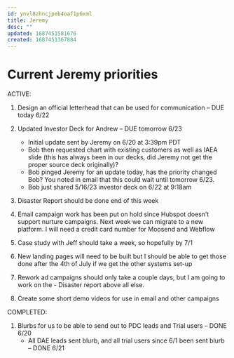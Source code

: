 ```yaml
---
id: ynvl8zhncjpeb4oaf1p6xml
title: Jeremy
desc: ""
updated: 1687451581676
created: 1687451367884
---
```


# Current Jeremy priorities

ACTIVE:

1. Design an official letterhead that can be used for communication – DUE today 6/22
2. Updated Investor Deck for Andrew – DUE tomorrow 6/23

   - Initial update sent by Jeremy on 6/20 at 3:39pm PDT
   - Bob then requested chart with existing customers as well as IAEA slide (this has always been in our decks, did Jeremy not get the proper source deck originally)?
   - Bob pinged Jeremy for an update today, has the priority changed Bob? You noted in email that this could wait until tomorrow 6/23.
   - Bob just shared 5/16/23 investor deck on 6/22 at 9:18am

3. Disaster Report should be done end of this week
4. Email campaign work has been put on hold since Hubspot doesn’t support nurture campaigns. Next week we can migrate to a new platform. I will need a credit card number for Moosend and Webflow
5. Case study with Jeff should take a week, so hopefully by 7/1
6. New landing pages will need to be built but I should be able to get those done after the 4th of July if we get the other systems set-up
7. Rework ad campaigns should only take a couple days, but I am going to work on the - Disaster report above all else.
8. Create some short demo videos for use in email and other campaigns

COMPLETED:

1. Blurbs for us to be able to send out to PDC leads and Trial users – DONE 6/20
   - All DAE leads sent blurb, and all trial users since 6/1 been sent blurb – DONE 6/21
